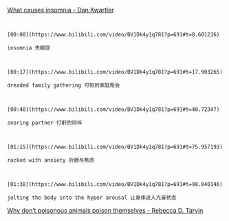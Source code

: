 [What causes insomnia - Dan Kwartler](https://www.bilibili.com/video/BV1Dk4y1q781?p=691)

```ad-note


[00:08](https://www.bilibili.com/video/BV1Dk4y1q781?p=691#t=8.601236)

insomnia 失眠症

```

```ad-note


[00:17](https://www.bilibili.com/video/BV1Dk4y1q781?p=691#t=17.903265)

dreaded family gathering 可怕的家庭聚会

```

```ad-note


[00:40](https://www.bilibili.com/video/BV1Dk4y1q781?p=691#t=40.72347)

snoring partner 打鼾的同伴

```

```ad-note


[01:15](https://www.bilibili.com/video/BV1Dk4y1q781?p=691#t=75.957193)

racked with anxiety 折磨与焦虑

```

```ad-note


[01:38](https://www.bilibili.com/video/BV1Dk4y1q781?p=691#t=98.040146)

jolting the body into the hyper arousal 让身体进入亢奋状态

```

[Why don’t poisonous animals poison themselves - Rebecca D. Tarvin](https://www.bilibili.com/video/BV1Dk4y1q781?p=692)